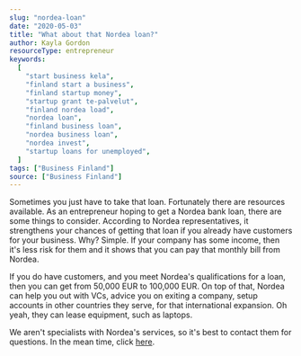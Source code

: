 ```yaml
---
slug: "nordea-loan"
date: "2020-05-03"
title: "What about that Nordea loan?"
author: Kayla Gordon
resourceType: entrepreneur
keywords:
  [
    "start business kela",
    "finland start a business",
    "finland startup money",
    "startup grant te-palvelut",
    "finland nordea load",
    "nordea loan",
    "finland business loan",
    "nordea business loan",
    "nordea invest",
    "startup loans for unemployed",
  ]
tags: ["Business Finland"]
source: ["Business Finland"]
---
```


Sometimes you just have to take that loan. Fortunately there are resources available. As an entrepreneur hoping to get a Nordea bank loan, there are some things to consider. According to Nordea representatives, it strengthens your chances of getting that loan if you already have customers for your business. Why? Simple. If your company has some income, then it's less risk for them and it shows that you can pay that monthly bill from Nordea.

If you do have customers, and you meet Nordea's qualifications for a loan, then you can get from 50,000 EUR to 100,000 EUR. On top of that, Nordea can help you out with VCs, advice you on exiting a company, setup accounts in other countries they serve, for that international expansion. Oh yeah, they can lease equipment, such as laptops.

We aren't specialists with Nordea's services, so it's best to contact them for questions. In the mean time, click [here](https://www.nordea.fi/en/business/become-customer/).
